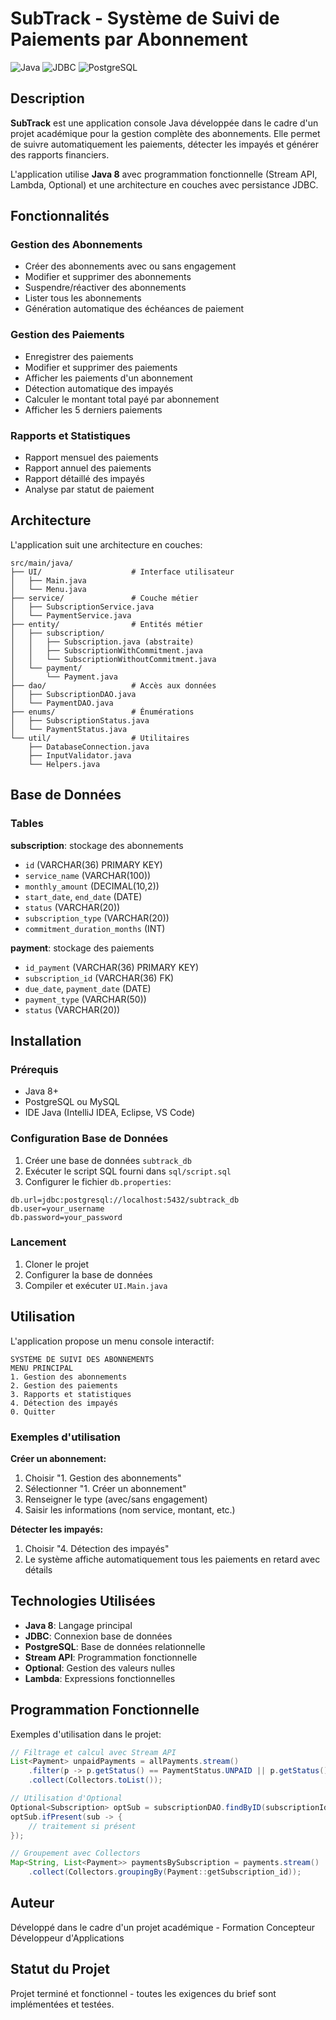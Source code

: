 # SubTrack - Système de Suivi de Paiements par Abonnement

![Java](https://img.shields.io/badge/Java-8-ED8B00?style=for-the-badge&logo=openjdk&logoColor=white)
![JDBC](https://img.shields.io/badge/JDBC-Database-4479A1?style=for-the-badge&logo=mysql&logoColor=white)
![PostgreSQL](https://img.shields.io/badge/PostgreSQL-316192?style=for-the-badge&logo=postgresql&logoColor=white)

## Description

**SubTrack** est une application console Java développée dans le cadre d'un projet académique pour la gestion complète des abonnements. Elle permet de suivre automatiquement les paiements, détecter les impayés et générer des rapports financiers.

L'application utilise **Java 8** avec programmation fonctionnelle (Stream API, Lambda, Optional) et une architecture en couches avec persistance JDBC.

## Fonctionnalités

### Gestion des Abonnements
- Créer des abonnements avec ou sans engagement
- Modifier et supprimer des abonnements
- Suspendre/réactiver des abonnements
- Lister tous les abonnements
- Génération automatique des échéances de paiement

### Gestion des Paiements
- Enregistrer des paiements
- Modifier et supprimer des paiements
- Afficher les paiements d'un abonnement
- Détection automatique des impayés
- Calculer le montant total payé par abonnement
- Afficher les 5 derniers paiements

### Rapports et Statistiques
- Rapport mensuel des paiements
- Rapport annuel des paiements
- Rapport détaillé des impayés
- Analyse par statut de paiement

## Architecture

L'application suit une architecture en couches:

```
src/main/java/
├── UI/                    # Interface utilisateur
│   ├── Main.java
│   └── Menu.java
├── service/               # Couche métier
│   ├── SubscriptionService.java
│   └── PaymentService.java
├── entity/                # Entités métier
│   ├── subscription/
│   │   ├── Subscription.java (abstraite)
│   │   ├── SubscriptionWithCommitment.java
│   │   └── SubscriptionWithoutCommitment.java
│   └── payment/
│       └── Payment.java
├── dao/                   # Accès aux données
│   ├── SubscriptionDAO.java
│   └── PaymentDAO.java
├── enums/                 # Énumérations
│   ├── SubscriptionStatus.java
│   └── PaymentStatus.java
└── util/                  # Utilitaires
    ├── DatabaseConnection.java
    ├── InputValidator.java
    └── Helpers.java
```

## Base de Données

### Tables
**subscription**: stockage des abonnements
- `id` (VARCHAR(36) PRIMARY KEY)
- `service_name` (VARCHAR(100))
- `monthly_amount` (DECIMAL(10,2))
- `start_date`, `end_date` (DATE)
- `status` (VARCHAR(20))
- `subscription_type` (VARCHAR(20))
- `commitment_duration_months` (INT)

**payment**: stockage des paiements
- `id_payment` (VARCHAR(36) PRIMARY KEY)
- `subscription_id` (VARCHAR(36) FK)
- `due_date`, `payment_date` (DATE)
- `payment_type` (VARCHAR(50))
- `status` (VARCHAR(20))

## Installation

### Prérequis
- Java 8+
- PostgreSQL ou MySQL
- IDE Java (IntelliJ IDEA, Eclipse, VS Code)

### Configuration Base de Données

1. Créer une base de données `subtrack_db`
2. Exécuter le script SQL fourni dans `sql/script.sql`
3. Configurer le fichier `db.properties`:

```properties
db.url=jdbc:postgresql://localhost:5432/subtrack_db
db.user=your_username
db.password=your_password
```

### Lancement
1. Cloner le projet
2. Configurer la base de données
3. Compiler et exécuter `UI.Main.java`

## Utilisation

L'application propose un menu console interactif:

```
SYSTÈME DE SUIVI DES ABONNEMENTS
MENU PRINCIPAL
1. Gestion des abonnements
2. Gestion des paiements  
3. Rapports et statistiques
4. Détection des impayés
0. Quitter
```

### Exemples d'utilisation

**Créer un abonnement:**
1. Choisir "1. Gestion des abonnements"
2. Sélectionner "1. Créer un abonnement"
3. Renseigner le type (avec/sans engagement)
4. Saisir les informations (nom service, montant, etc.)

**Détecter les impayés:**
1. Choisir "4. Détection des impayés"
2. Le système affiche automatiquement tous les paiements en retard avec détails

## Technologies Utilisées

- **Java 8**: Langage principal
- **JDBC**: Connexion base de données
- **PostgreSQL**: Base de données relationnelle
- **Stream API**: Programmation fonctionnelle
- **Optional**: Gestion des valeurs nulles
- **Lambda**: Expressions fonctionnelles

## Programmation Fonctionnelle

Exemples d'utilisation dans le projet:

```java
// Filtrage et calcul avec Stream API
List<Payment> unpaidPayments = allPayments.stream()
    .filter(p -> p.getStatus() == PaymentStatus.UNPAID || p.getStatus() == PaymentStatus.LATE)
    .collect(Collectors.toList());

// Utilisation d'Optional
Optional<Subscription> optSub = subscriptionDAO.findByID(subscriptionId);
optSub.ifPresent(sub -> {
    // traitement si présent
});

// Groupement avec Collectors
Map<String, List<Payment>> paymentsBySubscription = payments.stream()
    .collect(Collectors.groupingBy(Payment::getSubscription_id));
```

## Auteur

Développé dans le cadre d'un projet académique - Formation Concepteur Développeur d'Applications

## Statut du Projet

Projet terminé et fonctionnel - toutes les exigences du brief sont implémentées et testées.